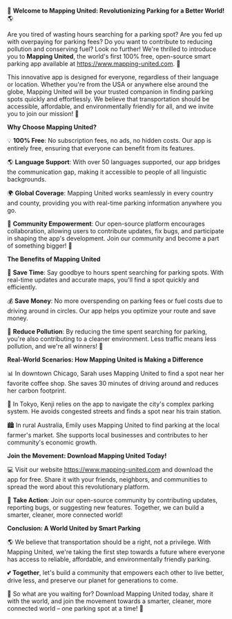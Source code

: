 🚀 **Welcome to Mapping United: Revolutionizing Parking for a Better World!** 🌎

Are you tired of wasting hours searching for a parking spot? Are you fed up with overpaying for parking fees? Do you want to contribute to reducing pollution and conserving fuel? Look no further! We're thrilled to introduce you to **Mapping United**, the world's first 100% free, open-source smart parking app available at https://www.mapping-united.com. 🚗

This innovative app is designed for everyone, regardless of their language or location. Whether you're from the USA or anywhere else around the globe, Mapping United will be your trusted companion in finding parking spots quickly and effortlessly. We believe that transportation should be accessible, affordable, and environmentally friendly for all, and we invite you to join our mission! 🌟

**Why Choose Mapping United?**

💡 **100% Free**: No subscription fees, no ads, no hidden costs. Our app is entirely free, ensuring that everyone can benefit from its features.

🌎 **Language Support**: With over 50 languages supported, our app bridges the communication gap, making it accessible to people of all linguistic backgrounds.

🌍 **Global Coverage**: Mapping United works seamlessly in every country and county, providing you with real-time parking information anywhere you go.

👥 **Community Empowerment**: Our open-source platform encourages collaboration, allowing users to contribute updates, fix bugs, and participate in shaping the app's development. Join our community and become a part of something bigger! 🌈

**The Benefits of Mapping United**

💸 **Save Time**: Say goodbye to hours spent searching for parking spots. With real-time updates and accurate maps, you'll find a spot quickly and efficiently.

💰 **Save Money**: No more overspending on parking fees or fuel costs due to driving around in circles. Our app helps you optimize your route and save money.

🌿 **Reduce Pollution**: By reducing the time spent searching for parking, you're also contributing to a cleaner environment. Less traffic means less pollution, and we're all winners! 🌱

**Real-World Scenarios: How Mapping United is Making a Difference**

📊 In downtown Chicago, Sarah uses Mapping United to find a spot near her favorite coffee shop. She saves 30 minutes of driving around and reduces her carbon footprint.

🚂 In Tokyo, Kenji relies on the app to navigate the city's complex parking system. He avoids congested streets and finds a spot near his train station.

🏙️ In rural Australia, Emily uses Mapping United to find parking at the local farmer's market. She supports local businesses and contributes to her community's economic growth.

**Join the Movement: Download Mapping United Today!**

💻 Visit our website https://www.mapping-united.com and download the app for free. Share it with your friends, neighbors, and communities to spread the word about this revolutionary platform.

📱 **Take Action**: Join our open-source community by contributing updates, reporting bugs, or suggesting new features. Together, we can build a smarter, cleaner, more connected world!

**Conclusion: A World United by Smart Parking**

🌎 We believe that transportation should be a right, not a privilege. With Mapping United, we're taking the first step towards a future where everyone has access to reliable, affordable, and environmentally friendly parking.

💕 **Together**, let's build a community that empowers each other to live better, drive less, and preserve our planet for generations to come.

🚀 So what are you waiting for? Download Mapping United today, share it with the world, and join the movement towards a smarter, cleaner, more connected world – one parking spot at a time! 🌟